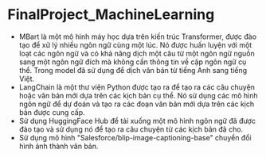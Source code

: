 # FinalProject_MachineLearning

- MBart là một mô hình máy học dựa trên kiến trúc Transformer, được đào tạo để xử lý nhiều ngôn ngữ cùng một lúc. Nó được huấn luyện với một loạt các ngôn ngữ và có khả năng dịch một câu từ một ngôn ngữ nguồn sang một ngôn ngữ đích mà không cần thông tin về cặp ngôn ngữ cụ thể. Trong model đã sử dụng để dịch văn bản từ tiếng Anh sang tiếng Việt.
- LangChain là một thư viện Python được tạo ra để tạo ra các câu chuyện hoặc văn bản mới dựa trên các kịch bản cụ thể. Nó sử dụng các mô hình ngôn ngữ để dự đoán và tạo ra các đoạn văn bản mới dựa trên các kịch bản được cung cấp.
- Sử dụng HuggingFace Hub để tải xuống một mô hình ngôn ngữ đã được đào tạo và sử dụng nó để tạo ra câu chuyện từ các kịch bản đã cho.
- Sử dụng mô hình "Salesforce/blip-image-captioning-base" chuyển đổi hình ảnh thành văn bản.